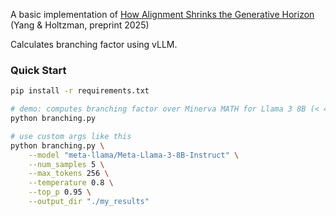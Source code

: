 A basic implementation of [How Alignment Shrinks the Generative Horizon](https://arxiv.org/abs/2506.17871) (Yang & Holtzman, preprint 2025)

Calculates branching factor using vLLM.

### Quick Start

```sh
pip install -r requirements.txt
```

```sh
# demo: computes branching factor over Minerva MATH for Llama 3 8B (< 4 min on 1 A100)
python branching.py

# use custom args like this
python branching.py \
    --model "meta-llama/Meta-Llama-3-8B-Instruct" \
    --num_samples 5 \
    --max_tokens 256 \
    --temperature 0.8 \
    --top_p 0.95 \
    --output_dir "./my_results"
```